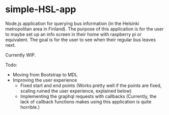 # simple-HSL-app
Node.js application for querying bus information (in the Helsinki metropolitan area in Finland).
The purpose of this application is for the user to maybe set up an info screen in their home with raspberry pi or equivalent.
The goal is for the user to see when their regular bus leaves next.

Currently WIP.

Todo:
* Moving from Bootstrap to MDL
* Improving the user experience
  * Fixed start and end points (Works pretty well if the points are fixed, scaling ruined the user experience, explained below)
  * Implementing the graphql requests with callbacks (Currently, the lack of callback functions makes using this application is quite horrible.)


